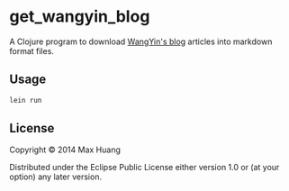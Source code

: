 # get_wangyin_blog

A Clojure program to download [WangYin's blog](http://www.yinwang.org/) articles 
into markdown format files.

## Usage

```bash
lein run
```

## License

Copyright © 2014 Max Huang

Distributed under the Eclipse Public License either version 1.0 or (at your 
option) any later version.
